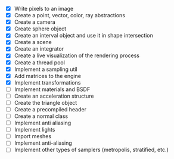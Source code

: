 - [x] Write pixels to an image
- [x] Create a point, vector, color, ray abstractions
- [x] Create a camera
- [x] Create sphere object
- [x] Create an interval object and use it in shape intersection
- [x] Create a scene
- [x] Create an integrator
- [x] Create a live visualization of the rendering process
- [x] Create a thread pool
- [x] Implement a sampling util
- [x] Add matrices to the engine
- [x] Implement transformations
- [ ] Implement materials and BSDF
- [ ] Create an acceleration structure
- [ ] Create the triangle object
- [ ] Create a precompiled header
- [ ] Create a normal class
- [ ] Implement anti aliasing
- [ ] Implement lights
- [ ] Import meshes
- [ ] Implement anti-aliasing
- [ ] Implement other types of samplers (metropolis, stratified, etc.)
